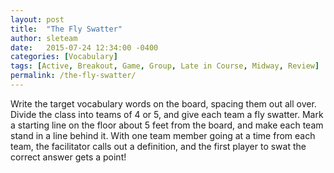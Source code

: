```yaml
---
layout: post
title:  "The Fly Swatter"
author: sleteam
date:   2015-07-24 12:34:00 -0400
categories: [Vocabulary]
tags: [Active, Breakout, Game, Group, Late in Course, Midway, Review]
permalink: /the-fly-swatter/
---
```

Write the target vocabulary words on the board, spacing them out all over. Divide the class into teams of 4 or 5, and give each team a fly swatter. Mark a starting line on the floor about 5 feet from the board, and make each team stand in a line behind it. With one team member going at a time from each team, the facilitator calls out a definition, and the first player to swat the correct answer gets a point!